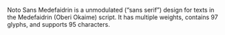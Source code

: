 Noto Sans Medefaidrin is a unmodulated (“sans serif”) design for texts in the Medefaidrin (Oberi Okaime) script. It has multiple weights, contains 97 glyphs, and supports 95 characters.